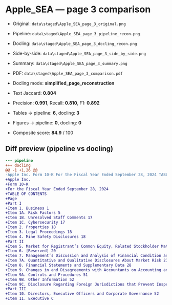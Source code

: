 # Apple_SEA — page 3 comparison

- Original: `data\staged\Apple_SEA_page_3_original.png`
- Pipeline: `data\staged\Apple_SEA_page_3_pipeline_recon.png`
- Docling: `data\staged\Apple_SEA_page_3_docling_recon.png`
- Side-by-side: `data\staged\Apple_SEA_page_3_side_by_side.png`
- Summary: `data\staged\Apple_SEA_page_3_summary.png`
- PDF: `data\staged\Apple_SEA_page_3_comparison.pdf`

- Docling mode: **simplified_page_reconstruction**
- Text Jaccard: **0.804**
- Precision: **0.991**, Recall: **0.810**, F1: **0.892**
- Tables → pipeline: **6**, docling: **3**
- Figures → pipeline: **0**, docling: **0**
- Composite score: **84.9** / 100

## Diff preview (pipeline vs docling)
```diff
--- pipeline
+++ docling
@@ -1 +1,26 @@
-Apple Inc. Form 10-K For the Fiscal Year Ended September 28, 2024 TABLE OF CONTENTS Page Part I Item 1. Business 1 Item 1A. Risk Factors 5 Item 1B. Unresolved Staff Comments 17 Item 1C. Cybersecurity 17 Item 2. Properties 18 Item 3. Legal Proceedings 18 Item 4. Mine Safety Disclosures 18 Part II Item 5. Market for Registrant’s Common Equity, Related Stockholder Matters and Issuer Purchases of Equity Securities 19 Item 6. [Reserved] 20 Item 7. Management’s Discussion and Analysis of Financial Condition and Results of Operations 21 Item 7A. Quantitative and Qualitative Disclosures About Market Risk 27 Item 8. Financial Statements and Supplementary Data 28 Item 9. Changes in and Disagreements with Accountants on Accounting and Financial Disclosure 51 Item 9A. Controls and Procedures 51 Item 9B. Other Information 52 Item 9C. Disclosure Regarding Foreign Jurisdictions that Prevent Inspections 52 Part III Item 10. Directors, Executive Officers and Corporate Governance 52 Item 11. Executive Compensation 52 Item 12. Security Ownership of Certain Beneficial Owners and Management and Related Stockholder Matters 52 Item 13. Certain Relationships and Related Transactions, and Director Independence 52 Item 14. Principal Accountant Fees and Services 52 Part IV Item 15. Exhibit and Financial Statement Schedules 53 Item 16. Form 10-K Summary 56
+Apple Inc.
+Form 10-K
+For the Fiscal Year Ended September 28, 2024
+TABLE OF CONTENTS
+Page
+Part I
+Item 1. Business 1
+Item 1A. Risk Factors 5
+Item 1B. Unresolved Staff Comments 17
+Item 1C. Cybersecurity 17
+Item 2. Properties 18
+Item 3. Legal Proceedings 18
+Item 4. Mine Safety Disclosures 18
+Part II
+Item 5. Market for Registrant’s Common Equity, Related Stockholder Matters and Issuer Purchases of Equity Securities 19
+Item 6. [Reserved] 20
+Item 7. Management’s Discussion and Analysis of Financial Condition and Results of Operations 21
+Item 7A. Quantitative and Qualitative Disclosures About Market Risk 27
+Item 8. Financial Statements and Supplementary Data 28
+Item 9. Changes in and Disagreements with Accountants on Accounting and Financial Disclosure 51
+Item 9A. Controls and Procedures 51
+Item 9B. Other Information 52
+Item 9C. Disclosure Regarding Foreign Jurisdictions that Prevent Inspections 52
+Part III
+Item 10. Directors, Executive Officers and Corporate Governance 52
+Item 11. Executive C
```